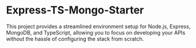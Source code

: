 # Express-TS-Mongo-Starter
This project provides a streamlined environment setup for Node.js, Express, MongoDB, and TypeScript, allowing you to focus on developing your APIs without the hassle of configuring the stack from scratch.
